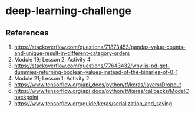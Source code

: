 # deep-learning-challenge








## References
1) https://stackoverflow.com/questions/71873453/pandas-value-counts-and-unique-result-in-different-category-orders
2) Module 19; Lesson 2; Activity 4
3) https://stackoverflow.com/questions/77643432/why-is-pd-get-dummies-returning-boolean-values-instead-of-the-binaries-of-0-1
4) Module 21; Lesson 1; Activity 2
5) https://www.tensorflow.org/api_docs/python/tf/keras/layers/Dropout
6) https://www.tensorflow.org/api_docs/python/tf/keras/callbacks/ModelCheckpoint
7) https://www.tensorflow.org/guide/keras/serialization_and_saving
